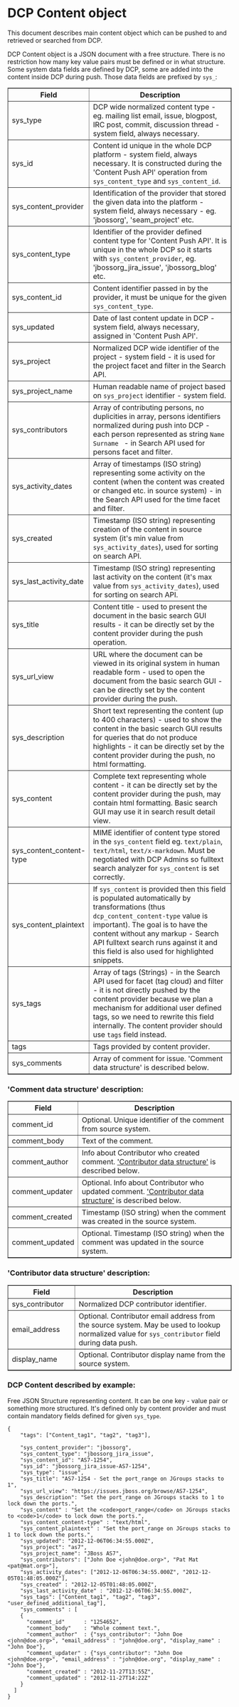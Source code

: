 DCP Content object
==================

This document describes main content object which can be pushed to and retrieved or searched from DCP.
 
DCP Content object is a JSON document with a free structure. There is no 
restriction how many key value pairs must be defined or in what structure.
Some system data fields are defined by DCP, some are added into the content
inside DCP during push. Those data fields are prefixed by `sys_`:

<table border="1">
<thead>
  <th>Field</th>
  <th width="70%">Description</th>
</thead>
<tbody>
<tr>
  <td>sys_type</td>
  <td>DCP wide normalized content type - eg. mailing list email, issue, blogpost, IRC post, commit, discussion thread - system field, always necessary.</td>
</tr>
<tr>
  <td>sys_id</td>
  <td>Content id unique in the whole DCP platform - system field, always necessary. It is constructed during the 'Content Push API' operation from <code>sys_content_type</code> and <code>sys_content_id</code>.</td>
</tr>
<tr>
  <td>sys_content_provider</td>
  <td>Identification of the provider that stored the given data into the platform - system field, always necessary - eg. 'jbossorg', 'seam_project' etc.</td>
</tr>
<tr>
  <td>sys_content_type</td>
  <td>Identifier of the provider defined content type for 'Content Push API'. It is unique in the whole DCP so it starts with <code>sys_content_provider</code>, eg. 'jbossorg_jira_issue', 'jbossorg_blog' etc.</td>
</tr>
<tr>
  <td>sys_content_id</td>
  <td>Content identifier passed in by the provider, it must be unique for the given <code>sys_content_type</code>.</td>
</tr>
<tr>
  <td>sys_updated</td>
  <td>Date of last content update in DCP - system field, always necessary, assigned in 'Content Push API'.</td>
</tr>
<tr>
  <td>sys_project</td>
  <td>Normalized DCP wide identifier of the project - system field - it is used for the project facet and filter in the Search API.</td>
</tr>
<tr>
  <td>sys_project_name</td>
  <td>Human readable name of project based on <code>sys_project</code> identifier - system field.</td>
</tr>
<tr>
  <td>sys_contributors</td>
  <td>Array of contributing persons, no duplicities in array, persons identifiers normalized during push into DCP - each person represented as string <code>Name Surname <primaryemail@email.com></code> - in Search API used for persons facet and filter.</td>
</tr>
<tr>
  <td>sys_activity_dates</td>
  <td>Array of timestamps (ISO string) representing some activity on the content (when the content was created or changed etc. in source system) - in the Search API used for the time facet and filter.</td>
</tr>
<tr>
  <td>sys_created</td>
  <td>Timestamp (ISO string) representing creation of the content in source system (it's min value from <code>sys_activity_dates</code>), used for sorting on search API.</td>
</tr>
<tr>
  <td>sys_last_activity_date</td>
  <td>Timestamp (ISO string) representing last activity on the content (it's max value from <code>sys_activity_dates</code>), used for sorting on search API.</td>
</tr>
<tr>
  <td>sys_title</td>
  <td>Content title - used to present the document in the basic search GUI results - it can be directly set by the content provider during the push operation.</td>
</tr>
<tr>
  <td>sys_url_view</td>
  <td>URL where the document can be viewed in its original system in human readable form - used to open the document from the basic search GUI - can be directly set by the content provider during the push.</td>
</tr>
<tr>
  <td>sys_description</td>
  <td>Short text representing the content (up to 400 characters) - used to show the content in the basic search GUI results for queries that do not produce highlights - it can be directly set by the content provider during the push, no html formatting.</td>
</tr>
<tr>
  <td>sys_content</td>
  <td>Complete text representing whole content - it can be directly set by the content provider during the push, may contain html formatting. Basic search GUI may use it in search result detail view.</td>
</tr>
<tr>
  <td>sys_content_content-type</td>
  <td>MIME identifier of content type stored in the <code>sys_content</code> field eg. <code>text/plain</code>, <code>text/html</code>, <code>text/x-markdown</code>. Must be negotiated with DCP Admins so fulltext search analyzer for <code>sys_content</code> is set correctly.</td>
</tr>
<tr>
  <td>sys_content_plaintext</td>
  <td>If <code>sys_content</code> is provided then this field is populated automatically by transformations (thus <code>dcp_content_content-type</code> value is important). The goal is to have the content without any markup - Search API fulltext search runs against it and this field is also used for highlighted snippets.</td>
</tr>
<tr>
  <td>sys_tags</td>
  <td>Array of tags (Strings) - in the Search API used for facet (tag cloud) and filter - it is not directly pushed by the content provider because we plan a mechanism for additional user defined tags, so we need to rewrite this field internally. The content provider should use <code>tags</code> field instead.</td>
</tr>
<tr>
  <td>tags</td>
  <td>Tags provided by content provider.</td>
</tr>
<tr>
  <td>sys_comments</td>
  <td>Array of comment for issue. 'Comment data structure' is described below.</td>
</tr>
</tbody>
</table>

### 'Comment data structure' description:

<table border="1">
<thead>
  <th>Field</th>
  <th width="70%">Description</th>
</thead>
<tbody>
<tr>
  <td>comment_id</td>
  <td>Optional. Unique identifier of the comment from source system.</td>
</tr>
<tr>
  <td>comment_body</td>
  <td>Text of the comment.</td>
</tr>
<tr>
  <td>comment_author</td>
  <td>Info about Contributor who created comment. <a href="#contributor-data-structure-description">'Contributor data structure'</a> is described below.</td>
</tr>
<tr>
  <td>comment_updater</td>
  <td>Optional. Info about Contributor who updated comment. <a href="#contributor-data-structure-description">'Contributor data structure'</a> is described below.</td>
</tr>
<tr>
  <td>comment_created</td>
  <td>Timestamp (ISO string) when the comment was created in the source system.</td>
</tr>
<tr>
  <td>comment_updated</td>
  <td>Optional. Timestamp (ISO string) when the comment was updated in the source system.</td>
</tr>
</tbody>
</table>

### 'Contributor data structure' description:

<table border="1">
<thead>
  <th>Field</th>
  <th width="70%">Description</th>
</thead>
<tbody>
<tr>
  <td>sys_contributor</td>
  <td>Normalized DCP contributor identifier.</td>
</tr>
<tr>
  <td>email_address</td>
  <td>Optional. Contributor email address from the source system. May be used to lookup normalized value for <code>sys_contributor</code> field during data push.</td>
</tr>
<tr>
  <td>display_name</td>
  <td>Optional. Contributor display name from the source system.</td>
</tr>
</tbody>
</table>


### DCP Content described by example:

Free JSON Structure representing content. It can be one key - value pair or something more structured.
It's defined only by content provider and must contain mandatory fields defined for given `sys_type`.

	{
	    "tags": ["Content_tag1", "tag2", "tag3"],
	
	    "sys_content_provider": "jbossorg",
	    "sys_content_type": "jbossorg_jira_issue",
	    "sys_content_id": "AS7-1254",
	    "sys_id": "jbossorg_jira_issue-AS7-1254",
	    "sys_type": "issue",
	    "sys_title": "AS7-1254 - Set the port_range on JGroups stacks to 1",
	    "sys_url_view": "https://issues.jboss.org/browse/AS7-1254",
	    "sys_description": "Set the port_range on JGroups stacks to 1 to lock down the ports.",
	    "sys_content" : "Set the <code>port_range</code> on JGroups stacks to <code>1</code> to lock down the ports.",
	    "sys_content_content-type" : "text/html",
	    "sys_content_plaintext" : "Set the port_range on JGroups stacks to 1 to lock down the ports.",
	    "sys_updated": "2012-12-06T06:34:55.000Z",
	    "sys_project": "as7",
	    "sys_project_name": "JBoss AS7",
	    "sys_contributors": ["John Doe <john@doe.org>", "Pat Mat <pat@mat.org>"],
	    "sys_activity_dates": ["2012-12-06T06:34:55.000Z", "2012-12-05T01:48:05.000Z"],
	    "sys_created" : "2012-12-05T01:48:05.000Z",
	    "sys_last_activity_date" : "2012-12-06T06:34:55.000Z",
	    "sys_tags": ["Content_tag1", "tag2", "tag3", "user_defined_additional_tag"],
	    "sys_comments" : [
        {
          "comment_id"      : "1254652",
          "comment_body"    : "Whole comment text.",
          "comment_author"  : {"sys_contributor": "John Doe <john@doe.org>", "email_address" : "john@doe.org", "display_name" : "John Doe"},
          "comment_updater" : {"sys_contributor": "John Doe <john@doe.org>", "email_address" : "john@doe.org", "display_name" : "John Doe"},
          "comment_created" : "2012-11-27T13:55Z",
          "comment_updated" : "2012-11-27T14:22Z"
        }
      ]
	}

